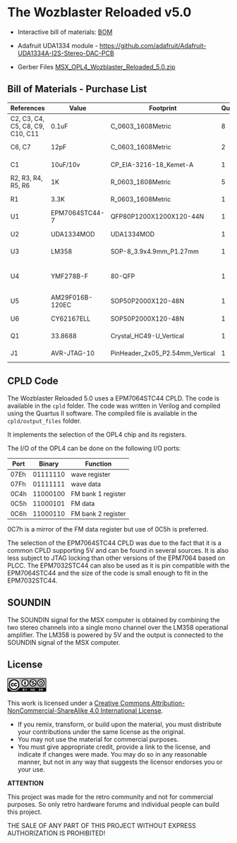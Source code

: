 # The Wozblaster Reloaded v5.0

- Interactive bill of materials: [BOM](https://htmlpreview.github.io/?https://github.com/cristianoag/wozblaster/blob/main/hardware/reloaded_v5.0/MSX%20OPL4%20Wozblaster/bom/ibom.html)
- Adafruit UDA1334 module - https://github.com/adafruit/Adafruit-UDA1334A-I2S-Stereo-DAC-PCB

- Gerber Files [MSX_OPL4_Wozblaster_Reloaded_5.0.zip](/MSX%20OPL4%20Wozblaster/production/MSX_OPL4_Wozblaster_Reloaded_5.0.zip)

## Bill of Materials - Purchase List

|References|Value|Footprint|Quantity|Link|
|----------|-----|---------|--------|----|
|C2, C3, C4, C5, C8, C9, C10, C11|0.1uF|C_0603_1608Metric|	8|[Ali Express](https://s.click.aliexpress.com/e/_DmZ8Brh)|
|C6, C7|12pF	|C_0603_1608Metric	|2|[Ali Express](https://s.click.aliexpress.com/e/_DmZ8Brh)|
|C1|	10uF/10v	|CP_EIA-3216-18_Kemet-A|	1|[Ali Express](https://s.click.aliexpress.com/e/_DDWaCDp)|
|R2, R3, R4, R5, R6|1K	|R_0603_1608Metric	|5|[Ali Express](https://s.click.aliexpress.com/e/_DDKvQnz)|
|R1	|3.3K|	R_0603_1608Metric	|1|[Ali Express](https://s.click.aliexpress.com/e/_DDKvQnz)|
|U1|EPM7064STC44-7|QFP80P1200X1200X120-44N	|1|Ali Express|
|U2	|UDA1334MOD	|UDA1334MOD	|1|[Ali Express](https://www.aliexpress.com/item/1005003524298218.html?spm=a2g0o.productlist.main.1.2dee4758Vxlh9Y&algo_pvid=8f4d3d67-2602-4ff6-843d-f845be27fd5e&algo_exp_id=8f4d3d67-2602-4ff6-843d-f845be27fd5e-0&pdp_npi=4%40dis%21USD%213.48%213.48%21%21%213.48%21%21%402101c6e316955904478808686effb6%2112000026168918433%21sea%21BR%21178731568%21&curPageLogUid=I97rRJH0ohZ9)|
|U3|LM358|SOP-8_3.9x4.9mm_P1.27mm	|1|Ali Express|
|U4	|YMF278B-F|	80-QFP|1|The Retro Hacker Store|
|U5	|AM29F016B-120EC|	SOP50P2000X120-48N	|1|[Ali Express](https://s.click.aliexpress.com/e/_Dm44l5V)|
|U6	|CY62167ELL|	SOP50P2000X120-48N	|1|[Ali Express](https://s.click.aliexpress.com/e/_DkopT8T)|
|Q1	|33.8688|	Crystal_HC49-U_Vertical|1|[Ali Express](https://s.click.aliexpress.com/e/_DlvdCQT)|
|J1|AVR-JTAG-10	|PinHeader_2x05_P2.54mm_Vertical	|1|Ali Express|

## CPLD Code

The Wozblaster Reloaded 5.0 uses a EPM7064STC44 CPLD. The code is available in the `cpld` folder. The code was written in Verilog and compiled using the Quartus II software. The compiled file is available in the `cpld/output_files` folder.

It implements the selection of the OPL4 chip and its registers. 

The I/O of the OPL4 can be done on the following I/O ports:

|Port|Binary|Function|
|-----|---------|----|
|07Eh |01111110 | wave register	|
|07Fh |01111111 | wave data|				
|0C4h |11000100 | FM bank 1 register|
|0C5h |11000101 | FM data|
|0C6h |11000110 | FM bank 2 register|


0C7h is a mirror of the FM data register but use of 0C5h is preferred.

The selection of the EPM7064STC44 CPLD was due to the fact that it is a common CPLD supporting 5V and can be found in several sources. It is also less subject to JTAG locking than other versions of the EPM7064 based on PLCC. The 
EPM7032STC44 can also be used as it is pin compatible with the EPM7064STC44 and the size of the code is small enough to fit in the EPM7032STC44.

## SOUNDIN

The SOUNDIN signal for the MSX computer is obtained by combining the two stereo channels into a single mono channel over the LM358 operational amplifier. The LM358 is powered by 5V and the output is connected to the SOUNDIN signal of the MSX computer.

## License
![Open Hardware](../../images/ccans.png)

This work is licensed under a [Creative Commons Attribution-NonCommercial-ShareAlike 4.0 International License](http://creativecommons.org/licenses/by-nc-sa/4.0/).

* If you remix, transform, or build upon the material, you must distribute your contributions under the same license as the original.
* You may not use the material for commercial purposes.
* You must give appropriate credit, provide a link to the license, and indicate if changes were made. You may do so in any reasonable manner, but not in any way that suggests the licensor endorses you or your use.

**ATTENTION**

This project was made for the retro community and not for commercial purposes. So only retro hardware forums and individual people can build this project.

THE SALE OF ANY PART OF THIS PROJECT WITHOUT EXPRESS AUTHORIZATION IS PROHIBITED!